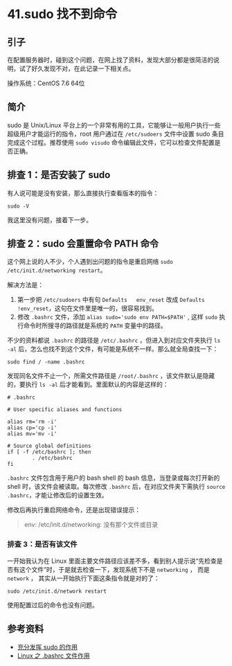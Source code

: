 # 41.sudo 找不到命令
## 引子
在配置服务器时，碰到这个问题，在网上找了资料，发现大部分都是很简洁的说明，试了好久发现不对，在此记录一下相关点。

操作系统：CentOS 7.6 64位

## 简介
sudo 是 Unix/Linux 平台上的一个非常有用的工具，它能够让一般用户执行一些超级用户才能运行的指令，root 用户通过在 `/etc/sudoers` 文件中设置 sudo 条目完成这个过程。推荐使用 `sudo visudo` 命令编辑此文件，它可以检查文件配置是否正确。

## 排查 1：是否安装了 sudo
有人说可能是没有安装，那么直接执行查看版本的指令：
```shell
sudo -V
```
我这里没有问题，接着下一步。

## 排查 2：sudo 会重置命令 PATH 命令
这个网上说的人不少，个人遇到出问题的指令是重启网络 `sudo /etc/init.d/networking restart`。

解决方法是：
1. 第一步把 `/etc/sudoers` 中有句 `Defaults   env_reset` 改成 `Defaults   !env_reset`，这句在文件里是唯一的，很容易找到。
2. 修改 `.bashrc` 文件，添加 `alias sudo='sudo env PATH=$PATH'` , 这样 `sudo` 执行命令时所搜寻的路径就是系统的 `PATH` 变量中的路径。

不少的资料都说 `.bashrc` 的路径是 `/etc/.bashrc` ，但进入到对应文件夹执行 `ls -al` 后，怎么也找不到这个文件，有可能是系统不一样。那么就全局查找一下：
```shell
sudo find / -name .bashrc
```
发现同名文件不止一个，所需文件路径是 `/root/.bashrc` ，该文件默认是隐藏的，要执行 `ls -al` 后才能看到。里面默认的内容是这样的：
```shell
# .bashrc

# User specific aliases and functions

alias rm='rm -i'
alias cp='cp -i'
alias mv='mv -i'

# Source global definitions
if [ -f /etc/bashrc ]; then
        . /etc/bashrc
fi
```

`.bashrc` 文件包含用于用户的 bash shell 的 bash 信息，当登录或每次打开新的 shell 时，该文件会被读取。每次修改 `.bashrc` 后，在对应文件夹下需执行 `source .bashrc`，才能让修改后的设置生效。

修改后再执行重启网络命令，还是出现错误提示：
> env: /etc/init.d/networking: 没有那个文件或目录

### 排查 3：是否有该文件
一开始我认为在 Linux 里面主要文件路径应该差不多，看到别人提示说“先检查是否有这个文件”时，于是就去检查一下，发现系统下不是 `networking` ， 而是 `network` ， 其实从一开始执行下面这条指令就是对的了：
```shell
sudo /etc/init.d/network restart
```
使用配置过后的命令也没有问题。

## <a name="reference"></a> 参考资料
- [充分发挥 sudo 的作用][url-blog1]
- [Linux 之 .bashrc 文件作用][url-blog2]


[url-blog1]:https://www.ibm.com/developerworks/cn/aix/library/au-sudo/index.html
[url-blog2]:https://www.cnblogs.com/midworld/p/11006967.html